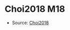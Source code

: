 <a name="material" />

# Choi2018 M18
<script type="application/ld+json">
  {
    "@context": "https://schema.org/",
    "@type": "ChemicalSubstance",
    "http://purl.org/dc/terms/conformsTo":
      {
        "@type": "CreativeWork",
        "@id": "https://bioschemas.org/profiles/ChemicalSubstance/0.4-RELEASE/"
      },
    "@id": "https://egonw.github.io/nanowiki/nanowiki529.html#material",
    "name": "Choi2018 M18",
    "sameAs": "http://127.0.0.1/mediawiki/index.php/Special:URIResolver/Choi2018_M18"
  }
</script>


* Source: [Choi2018](Choi2018.md)
